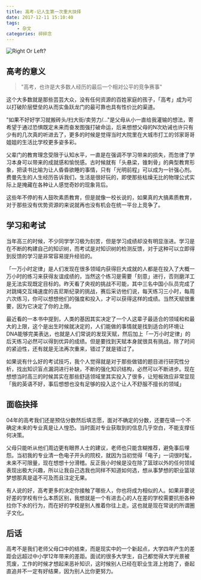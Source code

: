 ```yaml
---
title: 高考-记人生第一次重大抉择
date: 2017-12-11 15:10:40
tags:
    - 杂文
categories: 碎碎念
---
```


![Right Or Left?](header.jpeg)

## 高考的意义

> "高考，也许是大多数人经历的最后一个相对公平的竞争赛事"

这个大多数就是那些芸芸大众，没有任何资源的百姓家庭的孩子，「高考」成为可以打破阶层壁垒的从而实鱼跃龙门的最可靠也具有性价比的渠道。

"如果不好好学习就搬砖头/扫大街/卖劳力/..."是父母从小一直给我灌输的想法，寄希望于通过恐惧既定未来而奋发图强打破命运，后来想想父母的N次劝诫也许只有少有的几次真的听进去了，更多的时候是觉得当时大院里在大城市打工的邻家哥哥姐姐的生活比学校更多姿多彩。

父辈门的教育理念受限于认知水平，一直是在强调不学习带来的损失，而忽律了学习本身可以带来的成就感和愉悦感。古时候就有「头悬梁，锥刺骨」的典型教育形象，把读书比喻为让人昏昏欲睡的事情，只有「光明前程」可以成为一针强心剂。费曼先生的人生经历告诉我们，生活是很好玩的，即使那些枯燥无比的物理公式实际上是掩藏在各种让人感觉奇妙的现象背后。

这些年不停的有人鼓吹素质教育，但是就像一校长说的，如果真的大搞素质教育，对于那些没有优势资源的来说就再也没有机会在统一平台上竞争了。

## 学习和考试

当年高三的时候，不少同学学习极为刻苦，但是学习成绩却没有明显涨进。学习是在不断的构建自己的知识树，而考试是对知识树的检测反馈，对于这种可以立即得到反馈的学习是非常容易提升经验的。

「一万小时定律」是人们发现在很多领域内获得巨大成就的人都是在投入了大概一万小时的练习来获得友谊成绩的，当然这个练习是需要「刻意」进行，否则磨洋工是无法实现既定目标的。昨天看了央视的挑战不可能，其中三名中国小队员完成了对跳绳交互绳速度的吉尼斯纪录的挑战，赛后采访他们说，每天练习三小时，每周六次练习，你可以想想他们的强度和投入，才可以获得这样的成绩。当然天赋很重要，因为它决定了你的上限。

最近看的一本书中提到，人类的基因其实决定了一个人这辈子最适合的领域和和最大的上限，这个是出生时候就决定的，人们能做的事情就是找到适合的环境让DNA能够完美表达，也就是人们常说的发现天赋，然后加上「一万小时定律」的后天练习必然可以得到优异的成绩。但是要找到天赋本身就很具有挑战，除了时间的紧迫性，还有就是无法再次重来，错过了就是错过了。

如果说有什么好的考试技巧，我个人觉得就是对于那些做错的题目进行研究性分析，找出知识盲点漏洞进行补缺，不断的强化知识结构，必然可以不断进步。现在想想当时高三的时候其实在那些舒适领域里其实投入了很多，让短板效应非常显现「我的英语不好，事后想想也没有足够的投入这个让人不舒服不擅长的领域」

## 面临抉择

04年的高考我们还是预估分数然后填志愿，面对不确定的分数，还要在填一个不确定未来的专业真是让人惶恐。当时面对专业获取到的信息几乎空白，不能支撑任何决策。

父母只能听从他们周边更有眼界人士的建议，老师也只能含糊推荐，避免事后埋怨。当初我的专业清一色电子开头的院校，就因为当初觉得「电子」一词很时髦，未来不可限量，现在想想十分滑稽。反正我小时候是没在除了篮球以外的任何领域表现出极大兴趣，所以让我自己选我也同样不知道如何选，想从事梦想的职业篮球梦想那真是遥不可及而且注定无果。

有人说的好，高考更多的决定你接触了哪些人，你也将成为相似的人。如果非要说好差的学校有什么本质区别，我想就是一个有进去心的人在差的学校需要抗拒各种拉你下水的行为，而在好的学校是别人推着你往上走。这也就是现在常说的所谓圈子文化。

## 后话

高考不是我们老师父母口中的结束，而是现实中的一个新起点，大学四年产生的差距会远超过中小学12年带来的差距。面试的很多大学生，自己都觉得大学光景被荒废，工作的时候才想起来恶补知识，这时候别人已经在职业生涯上抢跑了，奋起直追并不一定有好结果，因为别人比你更努力。
